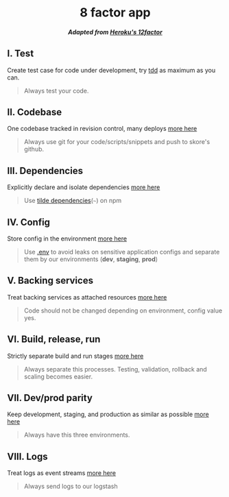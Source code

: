 <h1 align="center">8 factor app</h1>
<h5 align="center">Adapted from <a href="https://www.12factor.net" target="_blank">Heroku's 12factor</a></h5>


## I. Test

Create test case for code under development, try [tdd](https://martinfowler.com/bliki/TestDrivenDevelopment.html) as maximum as you can.

> Always test your code.

## II. Codebase

One codebase tracked in revision control, many deploys [more here](https://12factor.net/codebase)

> Always use git for your code/scripts/snippets and push to skore's github.

## III. Dependencies

Explicitly declare and isolate dependencies [more here](https://12factor.net/dependencies)

> Use [tilde dependencies](https://docs.npmjs.com/cli/update.html#tilde-dependencies)(`~`) on npm

## IV. Config

Store config in the environment [more here](https://12factor.net/config)

> Use [.env](https://github.com/motdotla/dotenv) to avoid leaks on sensitive application configs and separate them by our environments (**dev**, **staging**, **prod**)

## V. Backing services

Treat backing services as attached resources [more here](https://12factor.net/backing-services)

> Code should not be changed depending on environment, config value yes.

## VI. Build, release, run

Strictly separate build and run stages [more here](https://12factor.net/build-release-run)

> Always separate this processes. Testing, validation, rollback and scaling becomes easier.

## VII. Dev/prod parity

Keep development, staging, and production as similar as possible [more here](https://12factor.net/dev-prod-parity)

> Always have this three environments.

## VIII. Logs

Treat logs as event streams [more here](https://12factor.net/logs)

> Always send logs to our logstash
